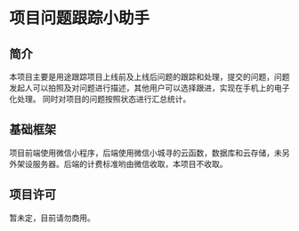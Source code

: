 项目问题跟踪小助手
=================
## 简介

本项目主要是用途跟踪项目上线前及上线后问题的跟踪和处理，提交的问题，问题发起人可以拍照及对问题进行描述，其他用户可以选择跟进，实现在手机上的电子化处理。
同时对项目的问题按照状态进行汇总统计。

## 基础框架
项目前端使用微信小程序，后端使用微信小城寻的云函数，数据库和云存储，未另外架设服务器。后端的计费标准哟由微信收取，本项目不收取。

## 项目许可

暂未定，目前请勿商用。



